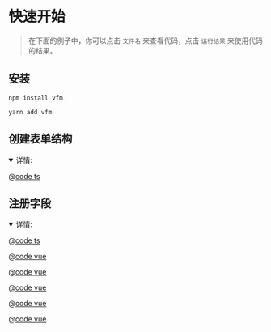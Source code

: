 # 快速开始

> 在下面的例子中，你可以点击 `文件名` 来查看代码，点击 `运行结果` 来使用代码的结果。

## 安装

<CodeGroup>
  <CodeGroupItem title="NPM">

```
npm install vfm
```

  </CodeGroupItem>
  <CodeGroupItem title="YARN">

```
yarn add vfm
```

  </CodeGroupItem>
</CodeGroup>

## 创建表单结构

<details open>
  <summary>详情:</summary>

  @[code ts](../../.vuepress/components/form.ts)

</details>

## 注册字段

<details open>
  <summary>详情:</summary>
  <ExampleBlock>
    <ExampleItem title="结果" active>
      <BaseForm />
    </ExampleItem>
    <ExampleItem title="<CreateForm>">

@[code ts](../../.vuepress/components/form.ts)

  </ExampleItem>
    <ExampleItem title="<BaseForm>">

@[code vue](../../.vuepress/components/BaseForm.vue)

  </ExampleItem>
    <ExampleItem title="<BaseInfo>">

  @[code vue](../../.vuepress/components/partial/BaseInfo.vue)

  </ExampleItem>
    <ExampleItem title="<AddressList>">

  @[code vue](../../.vuepress/components/partial/AddressList.vue)

  </ExampleItem>
    <ExampleItem title="<SchoolList>">

  @[code vue](../../.vuepress/components/partial/SchoolList.vue)

  </ExampleItem>
    <ExampleItem title="<SelectSchool>">

  @[code vue](../../.vuepress/components/partial/SelectSchool.vue)

  </ExampleItem>
  </ExampleBlock>
</details>


